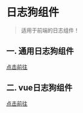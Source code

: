# 日志狗组件
> 适用于前端的日志组件！

## 一. 通用日志狗组件

[点击前往](src/packages/logdog-web)

## 二. vue日志狗组件

[点击前往](src/packages/logdog-web-vue)